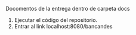 Docomentos de la entrega dentro de carpeta docs
1. Ejecutar el código del repositorio.
2. Entrar al link localhost:8080/bancandes
